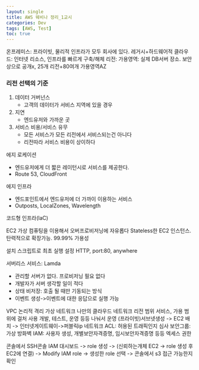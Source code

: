 ```yaml
---
layout: single 
title: AWS 웨비나 정리_1교시 
categories: Dev
tags: [AWS, Test]
toc: true
---
```


온프레미스: 프라이빗, 물리적 인프라가 모두 회사에 있다. 레거시+하드웨어적
클라우드: 인터넷 리소스, 인프라를 빠르게 구축/해체
리전:
가용영역: 실제 DB서버 장소. 보안상으로 공개x, 25개 리전+80여개 가용영역AZ

### 리전 선택의 기준
1. 데이터 거버넌스
	- 고객의 데이터가 서비스 지역에 있을 경우
2. 지연
	- 엔드유저와 가까운 곳 
3. 서비스 비용/서비스 유무
	- 모든 서비스가 모든 리전에서 서비스되는건 아니다
	- 리전따라 서비스 비용이 상이하다 

에지 로케이션
- 엔드유저에게 더 짧은 레이턴시로 서비스를 제공한다. 
- Route 53, CloudFront

에지 인프라
- 엔드포인트에서 엔드유저에 더 가까이 이용하는 서비스
- Outposts, LocalZones, Wavelength

코드형 인프라(laC)

EC2 가상 컴퓨팅을 이용해서 오버프로비저닝에 자유롭다
Stateless한 EC2 인스턴스. 탄력적으로 확장가능.
99.99% 가용성

설치
스크립트로 최초 실행 설정
HTTP, port:80, anywhere

서버리스 서비스: Lamda
- 관리할 서버가 없다. 프로비저닝 필요 없다
- 개발자가 서버 생각할 일이 적다
- 상태 비저장: 호출 될 때만 기동되는 방식
- 이벤트 생성->이벤트에 대한 응답으로 실행 가능

VPC
논리적 격리 가상 네트워크
나만의 클라우드 네트워크
리전 범위 서비스, 가용 범위에 걸처 사용
개발, 테스트, 운영 등등 나눠서 운영
(프라이빗)서브넷생성 -> EC2 배치 -> 인터넷게이트웨이->퍼블릭ip
네트워크 ACL: 허용된 트래픽인지 심사
보안그룹: 가상 방화벽
IAM: 사용자 생성, 개별보안자격증명, 임시보안자격증명 등등 엑세스 권한

콘솔에서 SSH콘솔
IAM 대시보드 -> role 생성 -> (신뢰하는개체 EC2 -> role 생성 후 EC2에 연결) -> Modify IAM role -> 생성한 role 선택 -> 콘솔에서 s3 접근 가능한지 확인